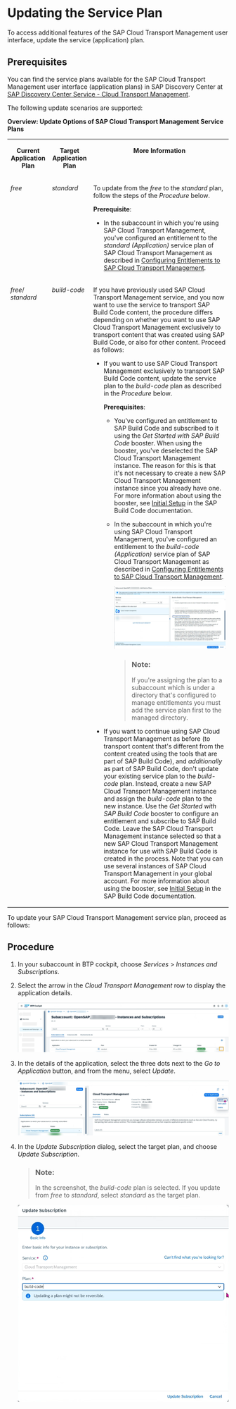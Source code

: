<!-- loio1717e87d6cf94171adbcfba5928c60fe -->

# Updating the Service Plan

To access additional features of the SAP Cloud Transport Management user interface, update the service \(application\) plan.



## Prerequisites

You can find the service plans available for the SAP Cloud Transport Management user interface \(application plans\) in SAP Discovery Center at [SAP Discovery Center Service - Cloud Transport Management](https://discovery-center.cloud.sap/serviceCatalog/cloud-transport-management/?tab=service_plan&region=all).

The following update scenarios are supported:

**Overview: Update Options of SAP Cloud Transport Management Service Plans**


<table>
<tr>
<th valign="top">

Current Application Plan

</th>
<th valign="top">

Target Application Plan

</th>
<th valign="top">

More Information

</th>
</tr>
<tr>
<td valign="top">

*free*

</td>
<td valign="top">

*standard*

</td>
<td valign="top">

To update from the *free* to the *standard* plan, follow the steps of the *Procedure* below.

**Prerequisite**:

-   In the subaccount in which you're using SAP Cloud Transport Management, you've configured an entitlement to the *standard \(Application\)* service plan of SAP Cloud Transport Management as described in [Configuring Entitlements to SAP Cloud Transport Management](../10-initial-setup/configuring-entitlements-to-sap-cloud-transport-management-13894be.md).




</td>
</tr>
<tr>
<td valign="top">

*free*/ *standard*

</td>
<td valign="top">

*build-code*

</td>
<td valign="top">

If you have previously used SAP Cloud Transport Management service, and you now want to use the service to transport SAP Build Code content, the procedure differs depending on whether you want to use SAP Cloud Transport Management exclusively to transport content that was created using SAP Build Code, or also for other content. Proceed as follows:

-   If you want to use SAP Cloud Transport Management exclusively to transport SAP Build Code content, update the service plan to the *build-code* plan as described in the *Procedure* below.

    **Prerequisites**:

    -   You've configured an entitlement to SAP Build Code and subscribed to it using the *Get Started with SAP Build Code* booster. When using the booster, you've deselected the SAP Cloud Transport Management instance. The reason for this is that it's not necessary to create a new SAP Cloud Transport Management instance since you already have one. For more information about using the booster, see [Initial Setup](https://help.sap.com/docs/build_code/d0d8f5bfc3d640478854e6f4e7c7584a/07698d7c31284e4db370acdf017cfd14.html) in the SAP Build Code documentation.

    -   In the subaccount in which you're using SAP Cloud Transport Management, you've configured an entitlement to the *build-code \(Application\)* service plan of SAP Cloud Transport Management as described in [Configuring Entitlements to SAP Cloud Transport Management](../10-initial-setup/configuring-entitlements-to-sap-cloud-transport-management-13894be.md).

        ![](images/Build_Code_Plan_ce7dffd.png)

        > ### Note:  
        > If you're assigning the plan to a subaccount which is under a directory that's configured to manage entitlements you must add the service plan first to the managed directory.


-   If you want to continue using SAP Cloud Transport Management as before \(to transport content that's different from the content created using the tools that are part of SAP Build Code\), and *additionally* as part of SAP Build Code, don't update your existing service plan to the *build-code* plan. Instead, create a new SAP Cloud Transport Management instance and assign the *build-code* plan to the new instance. Use the *Get Started with SAP Build Code* booster to configure an entitlement and subscribe to SAP Build Code. Leave the SAP Cloud Transport Management instance selected so that a new SAP Cloud Transport Management instance for use with SAP Build Code is created in the process. Note that you can use several instances of SAP Cloud Transport Management in your global account. For more information about using the booster, see [Initial Setup](https://help.sap.com/docs/build_code/d0d8f5bfc3d640478854e6f4e7c7584a/07698d7c31284e4db370acdf017cfd14.html) in the SAP Build Code documentation.



</td>
</tr>
</table>

To update your SAP Cloud Transport Management service plan, proceed as follows:



## Procedure

1.  In your subaccount in BTP cockpit, choose *Services* \> *Instances and Subscriptions*.

2.  Select the arrow in the *Cloud Transport Management* row to display the application details.

    ![](images/Instances_and_Subscriptions_cTMS_Details_4d0ad04.png)

3.  In the details of the application, select the three dots next to the *Go to Application* button, and from the menu, select *Update*.

    ![](images/Update_Plan_345af67.png)

4.  In the *Update Subscription* dialog, select the target plan, and choose *Update Subscription*.

    > ### Note:  
    > In the screenshot, the *build-code* plan is selected. If you update from *free* to *standard*, select *standard* as the target plan.

    ![](images/Update_Subscription_70ea8a1.png)


